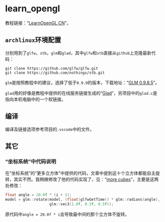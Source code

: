 # learn_opengl

教程链接：“[LearnOpenGL CN](https://learnopengl-cn.github.io/)”。

## `archlinux`环境配置

分别用到了`glfw`，`stb`，`glm`和`glad`，其中`glfw`和`stb`直接从`github`上克隆最新代码：

```
git clone https://github.com/glfw/glfw.git
git clone https://github.com/nothings/stb.git
```

`glm`是按照教程中的建议，选择了低于`0.9.9`的版本，下载地址：“[GLM 0.9.8.5](https://github.com/g-truc/glm/releases/tag/0.9.8.5)”。

`glad`用的好像是教程中提供的在线服务链接生成的“[Glad](https://glad.dav1d.de)”，另项目中的`glad.c`是指向本机电脑中的一个软链接。

## 编译

编译及链接选项参考项目的`.vscode`中的文件。

## 其它

### “坐标系统”中代码说明

在“坐标系统”的“更多立方体”中提供的代码，文章中提到这十个立方体都能自主旋转，其实不然。我稍微修改了他的代码实现了，见：“[more cubes](https://github.com/ysouyno/learn_opengl/commit/b49247b5f9e1dd5e5b92809fe2235b948185767a)”，主要是这两处修改：

``` c++
float angle = 20.0f * (i + 1);
model = glm::rotate(model, (float)glfwGetTime() * glm::radians(angle),
                    glm::vec3(1.0f, 0.3f, 0.5f));
```

原代码中`angle = 20.0f * i`会导致最中间的那个立方体不旋转。